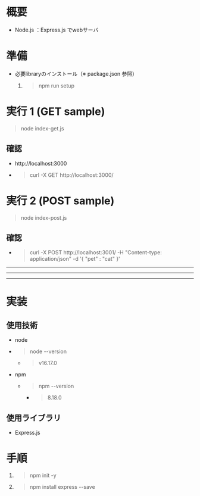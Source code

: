 # 概要
- Node.js ：Express.js でwebサーバ

# 準備
- 必要libraryのインストール（※ package.json 参照）
    1.  > npm run setup

# 実行 1 (GET sample)
> node index-get.js

## 確認
- http://localhost:3000
- > curl -X GET http://localhost:3000/

# 実行 2 (POST sample)
> node index-post.js

## 確認
- > curl -X POST http://localhost:3001/ -H "Content-type: application/json" -d '{ "pet" : "cat" }'


***
***
***

# 実装
## 使用技術
- node
- > node --version
  - > v16.17.0

- npm
  - > npm --version
    - > 8.18.0

## 使用ライブラリ
* Express.js

# 手順
1. > npm init -y
1. > npm install express --save
